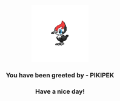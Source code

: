 <p align="center">
            <img src="https://raw.githubusercontent.com/PokeAPI/sprites/master/sprites/pokemon/731.png" width="150" height="150">
          </p>
          <h3 align="center">You have been greeted by - <b>PIKIPEK</b></h3>
          <h3 align="center">Have a nice day!</h3>
